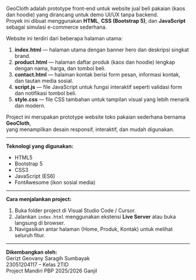 GeoCloth adalah prototype front-end untuk website jual beli pakaian (kaos dan hoodie) yang dirancang untuk demo UI/UX tanpa backend.  
Proyek ini dibuat menggunakan **HTML**, **CSS (Bootstrap 5)**, dan **JavaScript** sebagai simulasi e-commerce sederhana.

Website ini terdiri dari beberapa halaman utama:

1. **index.html** — halaman utama dengan banner hero dan deskripsi singkat brand.
2. **product.html** — halaman daftar produk (kaos dan hoodie) lengkap dengan nama, harga, dan tombol beli.
3. **contact.html** — halaman kontak berisi form pesan, informasi kontak, dan tautan media sosial.
4. **script.js** — file JavaScript untuk fungsi interaktif seperti validasi form dan notifikasi tombol beli.
5. **style.css** — file CSS tambahan untuk tampilan visual yang lebih menarik dan modern.

Project ini merupakan prototype website toko pakaian sederhana bernama **GeoCloth**,  
yang menampilkan desain responsif, interaktif, dan mudah digunakan.

---

**Teknologi yang digunakan:**
- HTML5  
- Bootstrap 5  
- CSS3  
- JavaScript (ES6)  
- FontAwesome (ikon sosial media)

---

**Cara menjalankan project:**
1. Buka folder project di Visual Studio Code / Cursor.  
2. Jalankan `index.html` menggunakan ekstensi **Live Server** atau buka langsung di browser.  
3. Navigasikan antar halaman (Home, Produk, Kontak) untuk melihat seluruh fitur.

---

**Dikembangkan oleh:**  
Gerizt Geovany Saragih Sumbayak  
23051204117 – Kelas 2TID  
Project Mandiri PBP 2025/2026 Ganjil

